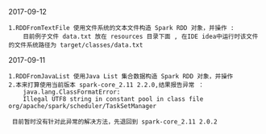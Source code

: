 2017-09-12

    1.RDDFromTextFile 使用文件系统的文本文件构造 Spark RDD 对象，并操作 :
        目前例子文件 data.txt 放在 resources 目录下面 , 在IDE idea中运行时该文件的文件系统路径为 target/classes/data.txt
        
2017-09-11

    1.RDDFromJavaList 使用Java List 集合数据构造 Spark RDD 对象，并操作
    2.本来打算使用当前版本 spark-core_2.11 2.2.0,结果报告异常 ：
        java.lang.ClassFormatError:
        Illegal UTF8 string in constant pool in class file org/apache/spark/scheduler/TaskSetManager

     目前暂时没有针对此异常的解决方法，先退回到 spark-core_2.11 2.0.2


